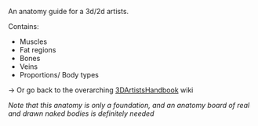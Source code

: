 An anatomy guide for a 3d/2d artists.

Contains:
- Muscles
- Fat regions
- Bones
- Veins
- Proportions/ Body types

-> Or go back to the overarching [3DArtistsHandbook](https://github.com/Epicrex/3DArtistsHandbook/wiki) wiki

_Note that this anatomy is only a foundation, and an anatomy board of real and drawn naked bodies is definitely needed_